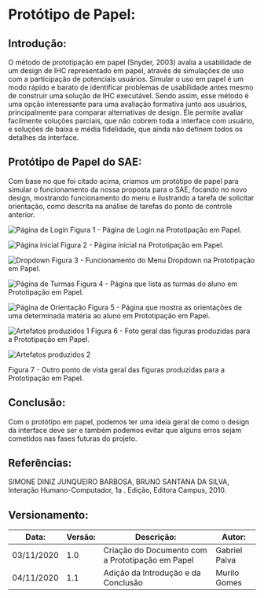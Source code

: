 # Protótipo de Papel:

## Introdução:
O método de prototipação em papel (Snyder, 2003) avalia a usabilidade de um design de IHC representado em papel, através de simulações de uso com a participação de potenciais usuários. Simular o uso em papel é um modo rápido e barato de identificar problemas de usabilidade antes mesmo de construir uma solução de IHC executável. Sendo assim, esse método é uma opção interessante para uma avaliação formativa junto aos usuários, principalmente para comparar alternativas de design. Ele permite avaliar facilmente soluções parciais, que não cobrem toda a interface com usuário, e soluções de baixa e média fidelidade, que ainda não definem todos os detalhes da interface.

## Protótipo de Papel do SAE:
Com base no que foi citado acima, criamos um protótipo de papel para simular o funcionamento da nossa proposta para o SAE, focando no novo design, mostrando funcionamento do menu e ilustrando a tarefa de solicitar orientação, como descrita na análise de tarefas do ponto de controle anterior.

![Página de Login](../images/prototipopapel/PPlogin.jpeg)
Figura 1 - Página de Login na Prototipação em Papel.

![Página inicial](../images/prototipopapel/PPhome.jpeg)
Figura 2 - Página inicial na Prototipação em Papel.

![Dropdown](../images/prototipopapel/PPdropdown.jpeg)
Figura 3 - Funcionamento do Menu Dropdown na Prototipação em Papel.

![Página de Turmas](../images/prototipopapel/PPturmas.jpeg)
Figura 4 - Página que lista as turmas do aluno em Prototipação em Papel.

![Página de Orientação](../images/prototipopapel/PPorientacoes.jpeg)
Figura 5 - Página que mostra as orientações de uma determinada matéria ao aluno em Prototipação em Papel.

![Artefatos produzidos 1](../images/prototipopapel/PPcompleto.jpeg)
Figura 6 - Foto geral das figuras produzidas para a Prototipação em Papel.

![Artefatos produzidos 2](../images/prototipopapel/PPcompleto2.jpeg)

Figura 7 - Outro ponto de vista geral das figuras produzidas para a Prototipação em Papel.

## Conclusão:
Com o protótipo em papel, podemos ter uma ideia geral de como o design da interface deve ser e também podemos evitar que alguns erros sejam cometidos nas fases futuras do projeto.

## Referências:
SIMONE DINIZ JUNQUEIRO BARBOSA, BRUNO SANTANA DA SILVA, Interação Humano-Computador, 1a . Edição, Editora Campus, 2010.

## Versionamento:
 Data:      | Versão: | Descrição:           | Autor:                       |
|------------|---------|----------------------|------------------------------|
| 03/11/2020 | 1.0     | Criação do Documento com a Prototipação em Papel | Gabriel Paiva |
| 04/11/2020 | 1.1     | Adição da Introdução e da Conclusão | Murilo Gomes |